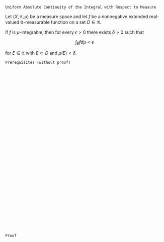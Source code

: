 ```
Uniform Absolute Continuity of the Integral with Respect to Measure
```
Let $(X, \mathfrak{A}, \mu)$ be a measure space and
let $f$ be a nonnegative extended real-valued $\mathfrak{A}$-measurable function on a set $D\in\mathfrak{A}$.

If $f$ is $\mu$-integrable, then for every $\epsilon>0$ there exists $\delta>0$ such that

$$
\int_E f d\mu < \epsilon
$$

for $E\in\mathfrak{A}$ with $E \subset D$ and $\mu(E)<\delta$.

```
Prerequisites (without proof)
```

<br>
<br>
<br>
<br>
<br>
<br>
<br>
<br>
<br>
<br>
<br>
<br>
<br>
<br>
<br>
<br>
<br>
<br>
<br>
<br>
<br>
<br>
<br>
<br>
<br>
<br>
<br>
<br>
<br>
<br>


```
Proof
```
